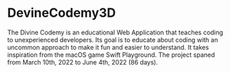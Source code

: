 # DevineCodemy3D
The Divine Codemy is an educational Web Application that teaches coding to unexperienced developers. Its goal is to educate about coding with an uncommon approach to make it fun and easier to understand. It takes inspiration from the macOS game Swift Playground. The project spaned from March 10th, 2022 to June 4th, 2022 (86 days). 

